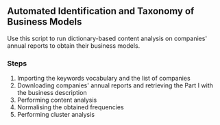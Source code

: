 ## Automated Identification and Taxonomy of Business Models

Use this script to run dictionary-based content analysis on companies' annual reports to obtain their business models.

### Steps

1. Importing the keywords vocabulary and the list of companies
2. Downloading companies' annual reports and retrieving the Part I with the business description
3. Performing content analysis
4. Normalising the obtained frequencies
5. Performing cluster analysis

